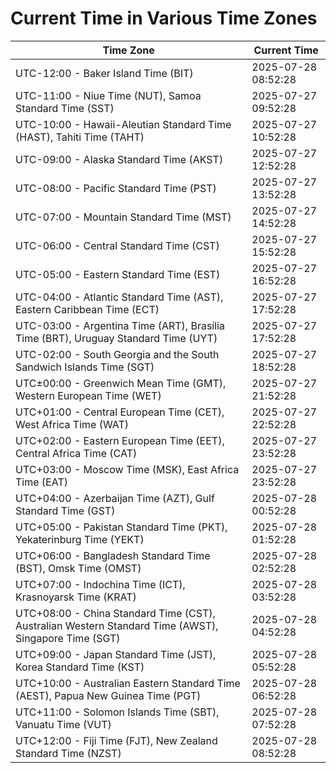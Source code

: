# Current Time in Various Time Zones

| Time Zone | Current Time |
|-----------|--------------|
| UTC-12:00 - Baker Island Time (BIT) | 2025-07-28 08:52:28 |
| UTC-11:00 - Niue Time (NUT), Samoa Standard Time (SST) | 2025-07-27 09:52:28 |
| UTC-10:00 - Hawaii-Aleutian Standard Time (HAST), Tahiti Time (TAHT) | 2025-07-27 10:52:28 |
| UTC-09:00 - Alaska Standard Time (AKST) | 2025-07-27 12:52:28 |
| UTC-08:00 - Pacific Standard Time (PST) | 2025-07-27 13:52:28 |
| UTC-07:00 - Mountain Standard Time (MST) | 2025-07-27 14:52:28 |
| UTC-06:00 - Central Standard Time (CST) | 2025-07-27 15:52:28 |
| UTC-05:00 - Eastern Standard Time (EST) | 2025-07-27 16:52:28 |
| UTC-04:00 - Atlantic Standard Time (AST), Eastern Caribbean Time (ECT) | 2025-07-27 17:52:28 |
| UTC-03:00 - Argentina Time (ART), Brasília Time (BRT), Uruguay Standard Time (UYT) | 2025-07-27 17:52:28 |
| UTC-02:00 - South Georgia and the South Sandwich Islands Time (SGT) | 2025-07-27 18:52:28 |
| UTC±00:00 - Greenwich Mean Time (GMT), Western European Time (WET) | 2025-07-27 21:52:28 |
| UTC+01:00 - Central European Time (CET), West Africa Time (WAT) | 2025-07-27 22:52:28 |
| UTC+02:00 - Eastern European Time (EET), Central Africa Time (CAT) | 2025-07-27 23:52:28 |
| UTC+03:00 - Moscow Time (MSK), East Africa Time (EAT) | 2025-07-27 23:52:28 |
| UTC+04:00 - Azerbaijan Time (AZT), Gulf Standard Time (GST) | 2025-07-28 00:52:28 |
| UTC+05:00 - Pakistan Standard Time (PKT), Yekaterinburg Time (YEKT) | 2025-07-28 01:52:28 |
| UTC+06:00 - Bangladesh Standard Time (BST), Omsk Time (OMST) | 2025-07-28 02:52:28 |
| UTC+07:00 - Indochina Time (ICT), Krasnoyarsk Time (KRAT) | 2025-07-28 03:52:28 |
| UTC+08:00 - China Standard Time (CST), Australian Western Standard Time (AWST), Singapore Time (SGT) | 2025-07-28 04:52:28 |
| UTC+09:00 - Japan Standard Time (JST), Korea Standard Time (KST) | 2025-07-28 05:52:28 |
| UTC+10:00 - Australian Eastern Standard Time (AEST), Papua New Guinea Time (PGT) | 2025-07-28 06:52:28 |
| UTC+11:00 - Solomon Islands Time (SBT), Vanuatu Time (VUT) | 2025-07-28 07:52:28 |
| UTC+12:00 - Fiji Time (FJT), New Zealand Standard Time (NZST) | 2025-07-28 08:52:28 |
